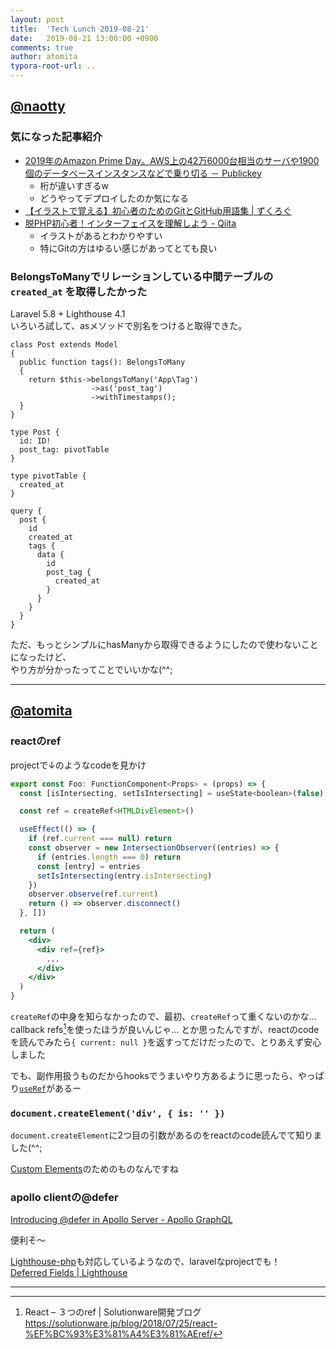 ```yaml
---
layout: post
title:  'Tech Lunch 2019-08-21'
date:   2019-08-21 13:00:00 +0900
comments: true
author: atomita
typora-root-url: ..
---
```


## [@naotty](https://github.com/naotty)

### 気になった記事紹介
- [2019年のAmazon Prime Day。AWS上の42万6000台相当のサーバや1900個のデータベースインスタンスなどで乗り切る － Publickey](https://www.publickey1.jp/blog/19/2019amazon_prime_dayaws4260001900.html)
    - 桁が違いすぎるw
    - どうやってデプロイしたのか気になる
- [【イラストで覚える】初心者のためのGitとGitHub用語集 \| ずくろぐ](https://zukulog098r.com/git/)
- [脱PHP初心者！インターフェイスを理解しよう \- Qiita](https://qiita.com/KNJ/items/210b0b119d45927eca1e)
    - イラストがあるとわかりやすい
    - 特にGitの方はゆるい感じがあってとても良い
  
### BelongsToManyでリレーションしている中間テーブルの `created_at` を取得したかった
Laravel 5.8 + Lighthouse 4.1  
いろいろ試して、asメソッドで別名をつけると取得できた。  

```
class Post extends Model
{
  public function tags(): BelongsToMany
  {
    return $this->belongsToMany('App\Tag')
                  ->as('post_tag')
                  ->withTimestamps();
  }
}
```

```
type Post {
  id: ID!
  post_tag: pivotTable
}

type pivotTable {
  created_at
}
```

```
query {
  post {
    id
    created_at
    tags {
      data {
        id
        post_tag {
          created_at
        }  
      }
    }
  }
}
```

ただ、もっとシンプルにhasManyから取得できるようにしたので使わないことになったけど、  
やり方が分かったってことでいいかな(^^;


----

## [@atomita](https://github.com/atomita)

### reactのref

projectで↓のようなcodeを見かけ

```jsx
export const Foo: FunctionComponent<Props> = (props) => {
  const [isIntersecting, setIsIntersecting] = useState<boolean>(false)

  const ref = createRef<HTMLDivElement>()

  useEffect(() => {
    if (ref.current === null) return
    const observer = new IntersectionObserver((entries) => {
      if (entries.length === 0) return
      const [entry] = entries
      setIsIntersecting(entry.isIntersecting)
    })
    observer.observe(ref.current)
    return () => observer.disconnect()
  }, [])

  return (
    <div>
      <div ref={ref}>
        ...
      </div>
    </div>
  )
}
```

`createRef`の中身を知らなかったので、最初、`createRef`って重くないのかな...
callback refs[^1]を使ったほうが良いんじゃ...
とか思ったんですが、reactのcodeを読んでみたら`{ current: null }`を返すってだけだったので、とりあえず安心しました

[^1]: React – ３つのref | Solutionware開発ブログ https://solutionware.jp/blog/2018/07/25/react-%EF%BC%93%E3%81%A4%E3%81%AEref/

でも、副作用扱うものだからhooksでうまいやり方あるように思ったら、やっぱり[`useRef`](https://ja.reactjs.org/docs/hooks-reference.html#useref)があるー


### `document.createElement('div', { is: '' })`

`document.createElement`に2つ目の引数があるのをreactのcode読んでて知りました(^^;

[Custom Elements](https://developer.mozilla.org/ja/docs/Web/Web_Components/Using_custom_elements)のためのものなんですね


### apollo clientの@defer

[Introducing @defer in Apollo Server - Apollo GraphQL](https://blog.apollographql.com/introducing-defer-in-apollo-server-f6797c4e9d6e)

便利そ～

[Lighthouse-php](https://lighthouse-php.com/)も対応しているようなので、laravelなprojectでも！  
[Deferred Fields | Lighthouse](https://lighthouse-php.com/4.1/performance/deferred.html)


---
